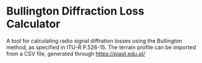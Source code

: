 # Bullington Diffraction Loss Calculator
A tool for calculating radio signal diffration losses using the Bullington method, as specified in ITU-R P.526-15.
The terrain profile can be imported from a CSV file, generated through https://piast.edu.pl/

